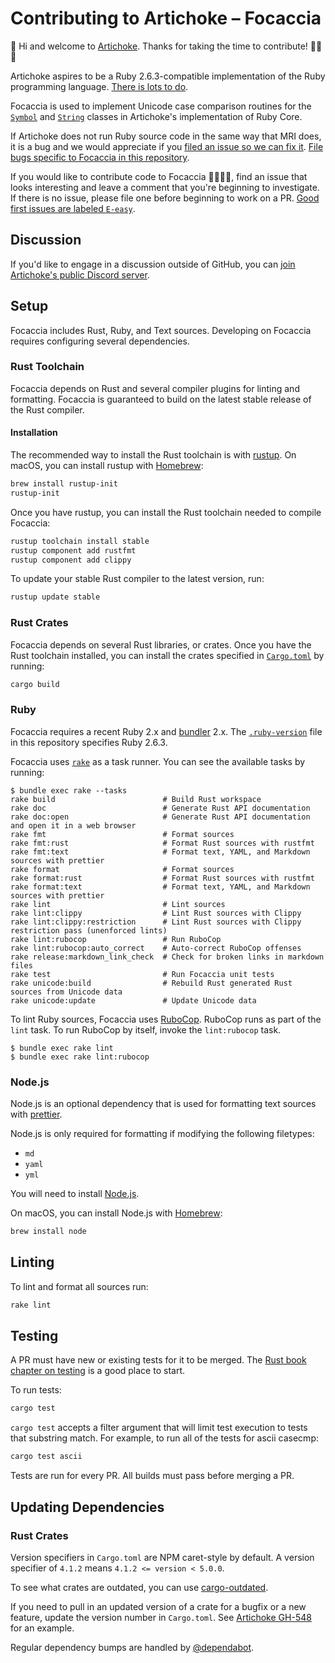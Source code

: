 # Contributing to Artichoke – Focaccia

👋 Hi and welcome to [Artichoke](https://github.com/artichoke). Thanks for
taking the time to contribute! 💪💎🙌

Artichoke aspires to be a Ruby 2.6.3-compatible implementation of the Ruby
programming language.
[There is lots to do](https://github.com/artichoke/artichoke/issues).

Focaccia is used to implement Unicode case comparison routines for the
[`Symbol`](https://ruby-doc.org/core-2.6.3/Symbol.html) and
[`String`](https://ruby-doc.org/core-2.6.3/String.html) classes in Artichoke's
implementation of Ruby Core.

If Artichoke does not run Ruby source code in the same way that MRI does, it is
a bug and we would appreciate if you
[filed an issue so we can fix it](https://github.com/artichoke/artichoke/issues/new).
[File bugs specific to Focaccia in this repository](https://github.com/artichoke/focaccia/issues/new).

If you would like to contribute code to Focaccia 👩‍💻👨‍💻, find an issue that looks
interesting and leave a comment that you're beginning to investigate. If there
is no issue, please file one before beginning to work on a PR.
[Good first issues are labeled `E-easy`](https://github.com/artichoke/focaccia/labels/E-easy).

## Discussion

If you'd like to engage in a discussion outside of GitHub, you can
[join Artichoke's public Discord server](https://discord.gg/QCe2tp2).

## Setup

Focaccia includes Rust, Ruby, and Text sources. Developing on Focaccia requires
configuring several dependencies.

### Rust Toolchain

Focaccia depends on Rust and several compiler plugins for linting and
formatting. Focaccia is guaranteed to build on the latest stable release of the
Rust compiler.

#### Installation

The recommended way to install the Rust toolchain is with
[rustup](https://rustup.rs/). On macOS, you can install rustup with
[Homebrew](https://docs.brew.sh/Installation):

```sh
brew install rustup-init
rustup-init
```

Once you have rustup, you can install the Rust toolchain needed to compile
Focaccia:

```sh
rustup toolchain install stable
rustup component add rustfmt
rustup component add clippy
```

To update your stable Rust compiler to the latest version, run:

```sh
rustup update stable
```

### Rust Crates

Focaccia depends on several Rust libraries, or crates. Once you have the Rust
toolchain installed, you can install the crates specified in
[`Cargo.toml`](Cargo.toml) by running:

```sh
cargo build
```

### Ruby

Focaccia requires a recent Ruby 2.x and [bundler](https://bundler.io/) 2.x. The
[`.ruby-version`](.ruby-version) file in this repository specifies Ruby 2.6.3.

Focaccia uses [`rake`](Rakefile) as a task runner. You can see the available
tasks by running:

```console
$ bundle exec rake --tasks
rake build                        # Build Rust workspace
rake doc                          # Generate Rust API documentation
rake doc:open                     # Generate Rust API documentation and open it in a web browser
rake fmt                          # Format sources
rake fmt:rust                     # Format Rust sources with rustfmt
rake fmt:text                     # Format text, YAML, and Markdown sources with prettier
rake format                       # Format sources
rake format:rust                  # Format Rust sources with rustfmt
rake format:text                  # Format text, YAML, and Markdown sources with prettier
rake lint                         # Lint sources
rake lint:clippy                  # Lint Rust sources with Clippy
rake lint:clippy:restriction      # Lint Rust sources with Clippy restriction pass (unenforced lints)
rake lint:rubocop                 # Run RuboCop
rake lint:rubocop:auto_correct    # Auto-correct RuboCop offenses
rake release:markdown_link_check  # Check for broken links in markdown files
rake test                         # Run Focaccia unit tests
rake unicode:build                # Rebuild Rust generated Rust sources from Unicode data
rake unicode:update               # Update Unicode data
```

To lint Ruby sources, Focaccia uses
[RuboCop](https://github.com/rubocop-hq/rubocop). RuboCop runs as part of the
`lint` task. To run RuboCop by itself, invoke the `lint:rubocop` task.

```console
$ bundle exec rake lint
$ bundle exec rake lint:rubocop
```

### Node.js

Node.js is an optional dependency that is used for formatting text sources with
[prettier](https://prettier.io/).

Node.js is only required for formatting if modifying the following filetypes:

- `md`
- `yaml`
- `yml`

You will need to install
[Node.js](https://nodejs.org/en/download/package-manager/).

On macOS, you can install Node.js with
[Homebrew](https://docs.brew.sh/Installation):

```sh
brew install node
```

## Linting

To lint and format all sources run:

```sh
rake lint
```

## Testing

A PR must have new or existing tests for it to be merged. The
[Rust book chapter on testing](https://doc.rust-lang.org/book/ch11-00-testing.html)
is a good place to start.

To run tests:

```sh
cargo test
```

`cargo test` accepts a filter argument that will limit test execution to tests
that substring match. For example, to run all of the tests for ascii casecmp:

```sh
cargo test ascii
```

Tests are run for every PR. All builds must pass before merging a PR.

## Updating Dependencies

### Rust Crates

Version specifiers in `Cargo.toml` are NPM caret-style by default. A version
specifier of `4.1.2` means `4.1.2 <= version < 5.0.0`.

To see what crates are outdated, you can use
[cargo-outdated](https://github.com/kbknapp/cargo-outdated).

If you need to pull in an updated version of a crate for a bugfix or a new
feature, update the version number in `Cargo.toml`. See
[Artichoke GH-548](https://github.com/artichoke/artichoke/pull/548) for an
example.

Regular dependency bumps are handled by [@dependabot](https://dependabot.com/).
